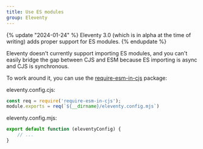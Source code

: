 ```yaml
---
title: Use ES modules
group: Eleventy
---
```


{% update "2024-01-24" %}
Eleventy 3.0 (which is in alpha at the time of writing) adds proper support for
ES modules.
{% endupdate %}

Eleventy doesn't currently support importing ES modules, and you can't easily
bridge the gap between CJS and ESM because ES importing is async and CJS is
synchronous.

To work around it, you can use the [require-esm-in-cjs](https://www.npmjs.com/package/require-esm-in-cjs)
package:

eleventy.config.cjs:

```javascript
const req = require('require-esm-in-cjs');
module.exports = req(`${__dirname}/eleventy.config.mjs`)
```

eleventy.config.mjs:

```javascript
export default function (eleventyConfig) {
    // ...
}
```